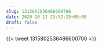 ```yaml
---
slug: 1315802536486600706
date: 2020-10-12 23:52:25+00:00
draft: false
---
```


{{< tweet 1315802536486600706 >}}
